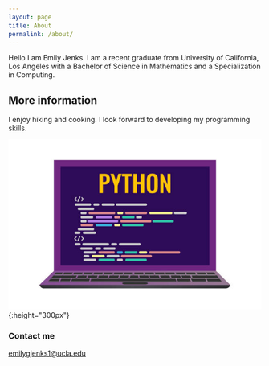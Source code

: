 ```yaml
---
layout: page
title: About
permalink: /about/
---
```

Hello I am Emily Jenks. I am a recent graduate from University of California, Los Angeles with a Bachelor of Science in Mathematics and a Specialization in Computing.

## More information

I enjoy hiking and cooking. I look forward to developing my programming skills. 

![Python.png](/images/Python.png){:height="300px"}


### Contact me

[emilygjenks1@ucla.edu](mailto:emilygjenks1@ucla.edu)